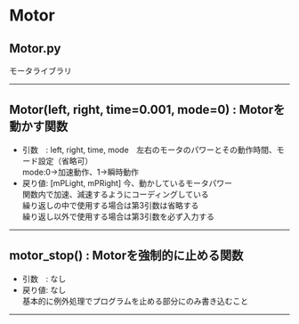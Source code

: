 # Motor  
## Motor.py  
モータライブラリ  

---
## Motor(left, right, time=0.001, mode=0) : Motorを動かす関数  
- 引数　: left, right, time, mode　左右のモータのパワーとその動作時間、モード設定（省略可）  
        mode:0→加速動作、1→瞬時動作  
- 戻り値: [mPLight, mPRight] 今、動かしているモータパワー  
  関数内で加速、減速するようにコーディングしている  
  繰り返しの中で使用する場合は第3引数は省略する  
  繰り返し以外で使用する場合は第3引数を必ず入力する  
---
## motor_stop() : Motorを強制的に止める関数  
- 引数　: なし  
- 戻り値: なし  
  基本的に例外処理でプログラムを止める部分にのみ書き込むこと  
---
